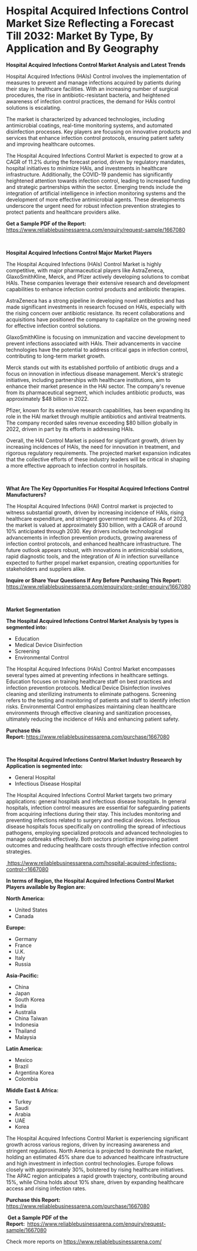 <p><h1>Hospital Acquired Infections Control Market Size Reflecting a Forecast Till 2032: Market By Type, By Application and By Geography</h1></p><p><strong>Hospital Acquired Infections Control Market Analysis and Latest Trends</strong></p>
<p><p>Hospital Acquired Infections (HAIs) Control involves the implementation of measures to prevent and manage infections acquired by patients during their stay in healthcare facilities. With an increasing number of surgical procedures, the rise in antibiotic-resistant bacteria, and heightened awareness of infection control practices, the demand for HAIs control solutions is escalating. </p><p>The market is characterized by advanced technologies, including antimicrobial coatings, real-time monitoring systems, and automated disinfection processes. Key players are focusing on innovative products and services that enhance infection control protocols, ensuring patient safety and improving healthcare outcomes. </p><p>The Hospital Acquired Infections Control Market is expected to grow at a CAGR of 11.2% during the forecast period, driven by regulatory mandates, hospital initiatives to minimize HAIs, and investments in healthcare infrastructure. Additionally, the COVID-19 pandemic has significantly heightened attention towards infection control, leading to increased funding and strategic partnerships within the sector. Emerging trends include the integration of artificial intelligence in infection monitoring systems and the development of more effective antimicrobial agents. These developments underscore the urgent need for robust infection prevention strategies to protect patients and healthcare providers alike.</p></p>
<p><strong>Get a Sample PDF of the Report:&nbsp;</strong> <a href="https://www.reliablebusinessarena.com/enquiry/request-sample/1667080?utm_campaign=2004&utm_medium=2&utm_source=Github&utm_content=ia&utm_term=06032025&utm_id=hospital-acquired-infections-control">https://www.reliablebusinessarena.com/enquiry/request-sample/1667080</a></p>
<p>&nbsp;</p>
<p><strong>Hospital Acquired Infections Control Major Market Players</strong></p>
<p><p>The Hospital Acquired Infections (HAIs) Control Market is highly competitive, with major pharmaceutical players like AstraZeneca, GlaxoSmithKline, Merck, and Pfizer actively developing solutions to combat HAIs. These companies leverage their extensive research and development capabilities to enhance infection control products and antibiotic therapies. </p><p>AstraZeneca has a strong pipeline in developing novel antibiotics and has made significant investments in research focused on HAIs, especially with the rising concern over antibiotic resistance. Its recent collaborations and acquisitions have positioned the company to capitalize on the growing need for effective infection control solutions. </p><p>GlaxoSmithKline is focusing on immunization and vaccine development to prevent infections associated with HAIs. Their advancements in vaccine technologies have the potential to address critical gaps in infection control, contributing to long-term market growth. </p><p>Merck stands out with its established portfolio of antibiotic drugs and a focus on innovation in infectious disease management. Merck's strategic initiatives, including partnerships with healthcare institutions, aim to enhance their market presence in the HAI sector. The company's revenue from its pharmaceutical segment, which includes antibiotic products, was approximately $48 billion in 2022.</p><p>Pfizer, known for its extensive research capabilities, has been expanding its role in the HAI market through multiple antibiotics and antiviral treatments. The company recorded sales revenue exceeding $80 billion globally in 2022, driven in part by its efforts in addressing HAIs.</p><p>Overall, the HAI Control Market is poised for significant growth, driven by increasing incidences of HAIs, the need for innovation in treatment, and rigorous regulatory requirements. The projected market expansion indicates that the collective efforts of these industry leaders will be critical in shaping a more effective approach to infection control in hospitals.</p></p>
<p>&nbsp;</p>
<p><strong>What Are The Key Opportunities For Hospital Acquired Infections Control Manufacturers?</strong></p>
<p><p>The Hospital Acquired Infections (HAI) Control market is projected to witness substantial growth, driven by increasing incidence of HAIs, rising healthcare expenditure, and stringent government regulations. As of 2023, the market is valued at approximately $30 billion, with a CAGR of around 10% anticipated through 2030. Key drivers include technological advancements in infection prevention products, growing awareness of infection control protocols, and enhanced healthcare infrastructure. The future outlook appears robust, with innovations in antimicrobial solutions, rapid diagnostic tools, and the integration of AI in infection surveillance expected to further propel market expansion, creating opportunities for stakeholders and suppliers alike.</p></p>
<p><strong>Inquire or Share Your Questions If Any Before Purchasing This Report:</strong> <a href="https://www.reliablebusinessarena.com/enquiry/pre-order-enquiry/1667080?utm_campaign=2004&utm_medium=2&utm_source=Github&utm_content=ia&utm_term=06032025&utm_id=hospital-acquired-infections-control">https://www.reliablebusinessarena.com/enquiry/pre-order-enquiry/1667080</a></p>
<p>&nbsp;</p>
<p><strong>Market Segmentation</strong></p>
<p><strong>The Hospital Acquired Infections Control Market Analysis by types is segmented into:</strong></p>
<p><ul><li>Education</li><li>Medical Device Disinfection</li><li>Screening</li><li>Environmental Control</li></ul></p>
<p><p>The Hospital Acquired Infections (HAIs) Control Market encompasses several types aimed at preventing infections in healthcare settings. Education focuses on training healthcare staff on best practices and infection prevention protocols. Medical Device Disinfection involves cleaning and sterilizing instruments to eliminate pathogens. Screening refers to the testing and monitoring of patients and staff to identify infection risks. Environmental Control emphasizes maintaining clean healthcare environments through effective cleaning and sanitization processes, ultimately reducing the incidence of HAIs and enhancing patient safety.</p></p>
<p><strong>Purchase this Report:&nbsp;</strong><a href="https://www.reliablebusinessarena.com/purchase/1667080?utm_campaign=2004&utm_medium=2&utm_source=Github&utm_content=ia&utm_term=06032025&utm_id=hospital-acquired-infections-control">https://www.reliablebusinessarena.com/purchase/1667080</a></p>
<p>&nbsp;</p>
<p><strong>The Hospital Acquired Infections Control Market Industry Research by Application is segmented into:</strong></p>
<p><ul><li>General Hospital</li><li>Infectious Disease Hospital</li></ul></p>
<p><p>The Hospital Acquired Infections Control Market targets two primary applications: general hospitals and infectious disease hospitals. In general hospitals, infection control measures are essential for safeguarding patients from acquiring infections during their stay. This includes monitoring and preventing infections related to surgery and medical devices. Infectious disease hospitals focus specifically on controlling the spread of infectious pathogens, employing specialized protocols and advanced technologies to manage outbreaks effectively. Both sectors prioritize improving patient outcomes and reducing healthcare costs through effective infection control strategies.</p></p>
<p><a href="https://www.reliablebusinessarena.com/hospital-acquired-infections-control-r1667080?utm_campaign=2004&utm_medium=2&utm_source=Github&utm_content=ia&utm_term=06032025&utm_id=hospital-acquired-infections-control">&nbsp;https://www.reliablebusinessarena.com/hospital-acquired-infections-control-r1667080</a></p>
<p><strong>In terms of Region, the Hospital Acquired Infections Control Market Players available by Region are:</strong></p>
<p>
    <p> <strong> North America: </strong>
        <ul>
            <li>United States</li>
            <li>Canada</li>
        </ul>
        </p> 
    <p> <strong> Europe: </strong>
        <ul>
            <li>Germany</li>
            <li>France</li>
            <li>U.K.</li>
            <li>Italy</li>
            <li>Russia</li>
        </ul>
        </p> 
    <p> <strong> Asia-Pacific: </strong>
        <ul>
            <li>China</li>
            <li>Japan</li>
            <li>South Korea</li>
            <li>India</li>
            <li>Australia</li>
            <li>China Taiwan</li>
            <li>Indonesia</li>
            <li>Thailand</li>
            <li>Malaysia</li>
        </ul>
        </p> 
    <p> <strong> Latin America: </strong>
        <ul>
            <li>Mexico</li>
            <li>Brazil</li>
            <li>Argentina Korea</li>
            <li>Colombia</li>
        </ul>
        </p> 
    <p> <strong> Middle East & Africa: </strong>
        <ul>
            <li>Turkey</li>
            <li>Saudi</li>
            <li>Arabia</li>
            <li>UAE</li>
            <li>Korea</li>
        </ul>
    </p>
    </p>
<p><p>The Hospital Acquired Infections Control Market is experiencing significant growth across various regions, driven by increasing awareness and stringent regulations. North America is projected to dominate the market, holding an estimated 45% share due to advanced healthcare infrastructure and high investment in infection control technologies. Europe follows closely with approximately 30%, bolstered by rising healthcare initiatives. The APAC region anticipates a rapid growth trajectory, contributing around 15%, while China holds about 10% share, driven by expanding healthcare access and rising infection rates.</p></p>
<p><strong>Purchase this Report: </strong><a href="https://www.reliablebusinessarena.com/purchase/1667080?utm_campaign=2004&utm_medium=2&utm_source=Github&utm_content=ia&utm_term=06032025&utm_id=hospital-acquired-infections-control">https://www.reliablebusinessarena.com/purchase/1667080</a></p>
<p>&nbsp;<strong>Get a Sample PDF of the Report:&nbsp;&nbsp;</strong><a href="https://www.reliablebusinessarena.com/enquiry/request-sample/1667080?utm_campaign=2004&utm_medium=2&utm_source=Github&utm_content=ia&utm_term=06032025&utm_id=hospital-acquired-infections-control">https://www.reliablebusinessarena.com/enquiry/request-sample/1667080</a></p>
<p><strong></strong></p>
<p>Check more reports on <a href="https://www.reliablebusinessarena.com/?utm_campaign=2004&utm_medium=2&utm_source=Github&utm_content=ia&utm_term=06032025&utm_id=hospital-acquired-infections-control">https://www.reliablebusinessarena.com/</a></p>